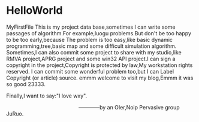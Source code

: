 # HelloWorld
MyFirstFile
  This is my project data base,sometimes I can write some passages of algorithm.For example,luogu problems.But don't be too happy to be too early,because The problem is too easy,like basic dynamic programming,tree,basic map and some difficult simulation algorithm.
  Sometimes,I can also commit some project to share with my studio,like RMVA project,APRG project and some win32 API project.I can sign a copyright in the project,Copyright is protected by law,My workstation rights reserved.
  I can commit some wonderful problem too,but I can Label Copyright (or article) source.
  emmm welcome to visit my blog,Emmm it was so good 23333.
  
  Finally,I want to say:"I love wxy".
  
                                                  ————by an OIer,Noip Pervasive group JuRuo.
